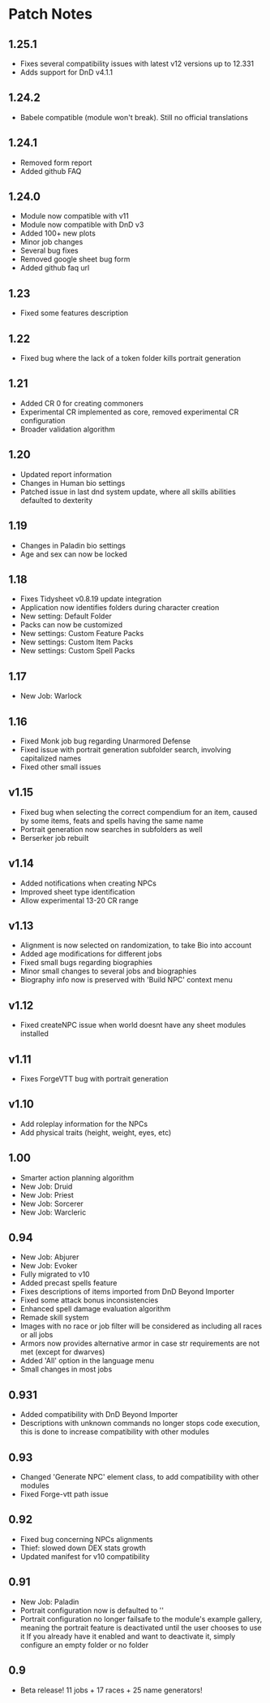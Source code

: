 # Patch Notes

## 1.25.1

-   Fixes several compatibility issues with latest v12 versions up to 12.331
-   Adds support for DnD v4.1.1

## 1.24.2

-   Babele compatible (module won't break). Still no official translations

## 1.24.1

-   Removed form report
-   Added github FAQ

## 1.24.0

-   Module now compatible with v11
-   Module now compatible with DnD v3
-   Added 100+ new plots
-   Minor job changes
-   Several bug fixes
-   Removed google sheet bug form
-   Added github faq url

## 1.23

-   Fixed some features description

## 1.22

-   Fixed bug where the lack of a token folder kills portrait generation

## 1.21

-   Added CR 0 for creating commoners
-   Experimental CR implemented as core, removed experimental CR configuration
-   Broader validation algorithm

## 1.20

-   Updated report information
-   Changes in Human bio settings
-   Patched issue in last dnd system update, where all skills abilities defaulted to dexterity

## 1.19

-   Changes in Paladin bio settings
-   Age and sex can now be locked

## 1.18

-   Fixes Tidysheet v0.8.19 update integration
-   Application now identifies folders during character creation
-   New setting: Default Folder
-   Packs can now be customized
-   New settings: Custom Feature Packs
-   New settings: Custom Item Packs
-   New settings: Custom Spell Packs

## 1.17

-   New Job: Warlock

## 1.16

-   Fixed Monk job bug regarding Unarmored Defense
-   Fixed issue with portrait generation subfolder search, involving capitalized names
-   Fixed other small issues

## v1.15

-   Fixed bug when selecting the correct compendium for an item, caused by some items, feats and spells having the same name
-   Portrait generation now searches in subfolders as well
-   Berserker job rebuilt

## v1.14

-   Added notifications when creating NPCs
-   Improved sheet type identification
-   Allow experimental 13-20 CR range

## v1.13

-   Alignment is now selected on randomization, to take Bio into account
-   Added age modifications for different jobs
-   Fixed small bugs regarding biographies
-   Minor small changes to several jobs and biographies
-   Biography info now is preserved with 'Build NPC' context menu

## v1.12

-   Fixed createNPC issue when world doesnt have any sheet modules installed

## v1.11

-   Fixes ForgeVTT bug with portrait generation

## v1.10

-   Add roleplay information for the NPCs
-   Add physical traits (height, weight, eyes, etc)

## 1.00

-   Smarter action planning algorithm
-   New Job: Druid
-   New Job: Priest
-   New Job: Sorcerer
-   New Job: Warcleric

## 0.94

-   New Job: Abjurer
-   New Job: Evoker
-   Fully migrated to v10
-   Added precast spells feature
-   Fixes descriptions of items imported from DnD Beyond Importer
-   Fixed some attack bonus inconsistencies
-   Enhanced spell damage evaluation algorithm
-   Remade skill system
-   Images with no race or job filter will be considered as including all races or all jobs
-   Armors now provides alternative armor in case str requirements are not met (except for dwarves)
-   Added 'All' option in the language menu
-   Small changes in most jobs

## 0.931

-   Added compatibility with DnD Beyond Importer
-   Descriptions with unknown commands no longer stops code execution, this is done to increase compatibility with other modules

## 0.93

-   Changed 'Generate NPC' element class, to add compatibility with other modules
-   Fixed Forge-vtt path issue

## 0.92

-   Fixed bug concerning NPCs alignments
-   Thief: slowed down DEX stats growth
-   Updated manifest for v10 compatibility

## 0.91

-   New Job: Paladin
-   Portrait configuration now is defaulted to ''
-   Portrait configuration no longer failsafe to the module's example gallery, meaning the portrait feature is deactivated until the user chooses to use it
    If you already have it enabled and want to deactivate it, simply configure an empty folder or no folder

## 0.9

-   Beta release! 11 jobs + 17 races + 25 name generators!
